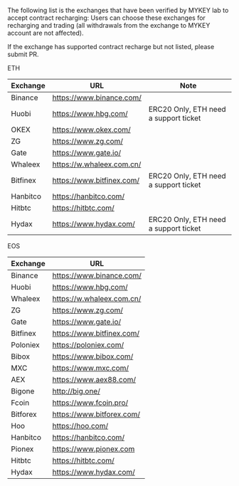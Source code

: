 The following list is the exchanges that have been verified by MYKEY lab to accept contract recharging: Users can choose these exchanges for recharging and trading (all withdrawals from the exchange to MYKEY account are not affected).

If the exchange has supported contract recharge but not listed, please submit PR.


ETH 

Exchange | URL | Note
-------------  |------------- |------------
Binance | https://www.binance.com/ |
Huobi |  https://www.hbg.com/ | ERC20 Only, ETH need a support ticket
OKEX | https://www.okex.com/ |
ZG | https://www.zg.com/ | 
Gate |  https://www.gate.io/ |
Whaleex |  https://w.whaleex.com.cn/ |
Bitfinex |  https://www.bitfinex.com/ | ERC20 Only, ETH need a support ticket
Hanbitco | https://hanbitco.com/ |
Hitbtc | https://hitbtc.com/ |
Hydax | https://www.hydax.com/ | ERC20 Only, ETH need a support ticket



EOS 

Exchange | URL
-------------  |-------------
Binance |  https://www.binance.com/
Huobi |  https://www.hbg.com/
Whaleex |  https://w.whaleex.com.cn/
ZG |  https://www.zg.com/
Gate |  https://www.gate.io/
Bitfinex |  https://www.bitfinex.com/
Poloniex|https://poloniex.com/
Bibox |  https://www.bibox.com/
MXC | https://www.mxc.com/
AEX | https://www.aex88.com/
Bigone |  http://big.one/
Fcoin |  https://www.fcoin.pro/
Bitforex |  https://www.bitforex.com/
Hoo | https://hoo.com/
Hanbitco | https://hanbitco.com/
Pionex | https://www.pionex.com
Hitbtc | https://hitbtc.com/
Hydax | https://www.hydax.com/

